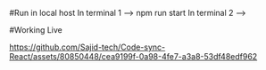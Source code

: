 #Run in local host
In terminal 1 --> npm run start
In terminal 2 -->

#Working Live

https://github.com/Sajid-tech/Code-sync-React/assets/80850448/cea9199f-0a98-4fe7-a3a8-53df48edf962

